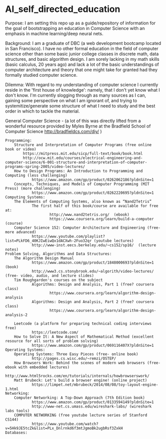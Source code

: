 # AI_self_directed_education

Purpose: I am setting this repo up as a guide/repository of information for the goal of bootstrapping an education in Computer Science with an emphasis in machine learning/deep neural nets.

Background: I am a graduate of DBC (a web development bootcamp located in San Francisco).  I have no other formal education in the field of computer science other than some basic junior college classes in discrete math, data structures, and basic algorithm design.  I am sorely lacking in my math skills (basic calculus, 20 years ago) and lack a lot of the basic understandings of computer architecture and theory that one might take for granted had they formally studied computer science.

Dilemma: With regard to my understanding of computer science I currently reside in the 'first house of knowledge': namely, that I don't yet know what I don't know.  I'm currently slogging through as many sources as I can, gaining some perspective on what I am ignorant of, and trying to systemitize/generate some structure of what I need to study and the best order in which to tackle the material.

General Computer Science - 
(a lot of this was directly lifted from a wonderful resource provided by Myles Byrne at the Bradfield School of Computer Science  http://bradfieldcs.com/diy/ )

	Programming:
		Structure and Interpretation of Computer Programs (free online book or video)
			https://mitpress.mit.edu/sicp/full-text/book/book.html
			http://ocw.mit.edu/courses/electrical-engineering-and-computer-science/6-001-structure-and-interpretation-of-computer-programs-spring-2005/video-lectures/
		How to Design Programs: An Introduction to Programming and Computing (less challenging) 
				https://www.amazon.com/gp/product/0262062186?pldnSite=1 
		Concepts, Techniques, and Models of Computer Programming (MIT Press) (more challenging)
				https://www.amazon.com/gp/product/0262220695?pldnSite=1
	Computing Systems:
		The Elements of Computing Systems, also known as “Nand2Tetris”
				The first half of this book/course are available for free at:
						http://www.nand2tetris.org/  (ebook)
						https://www.coursera.org/learn/build-a-computer  (course)
		Computer Science 152: Computer Architecture and Engineering (free- more advanced)
				https://www.youtube.com/playlist?list=PLkFD6_40KJIwEiwQx1dACXwh-2Fuo32qr (youtube lectures)
				http://www-inst.eecs.berkeley.edu/~cs152/sp16/  (lecture notes)
	Problem Solving, Algorithms and Data Structures:
		The Algorithm Design Manual
				https://www.amazon.com/gp/product/1848000693?pldnSite=1 (book)
				http://www3.cs.stonybrook.edu/~algorith/video-lectures/  (free- video, audio, and lecture slides)
		Tim Roughgarden's courses on the subject
				Algorithms: Design and Analysis, Part 1 (free? coursera class)
						https://www.coursera.org/learn/algorithm-design-analysis
				Algorithms: Design and Analysis, Part 2 (free? coursera class)
						https://www.coursera.org/learn/algorithm-design-analysis-2

		Leetcode (a platform for preparing technical coding interviews free)
				https://leetcode.com/
		How to Solve It: A New Aspect of Mathematical Method (excellent resource for all sorts of problem solving)
				https://www.amazon.com/gp/product/069116407X?pldnSite=1							
	Operating Systems:
		Operating Systems: Three Easy Pieces (free- online book)
				http://pages.cs.wisc.edu/~remzi/OSTEP/
		How Browsers Work: Behind the scenes of modern web browsers (free- ebook with embedded lectures)
				http://www.html5rocks.com/en/tutorials/internals/howbrowserswork/
		Matt Brubeck: Let's build a browser engine! (online project)
				https://limpet.net/mbrubeck/2014/08/08/toy-layout-engine-1.html
	Networking:
		Computer Networking: A Top-Down Approach (7th Edition book)
				https://www.amazon.com/gp/product/0133594149?pldnSite=1
				http://www-net.cs.umass.edu/wireshark-labs/ (wireshark labs tools)
		COMPUTER NETWORKING (free youtube lecture series of Stanford CS144)
				https://www.youtube.com/watch?v=5Hk9JE5tcZk&list=PLx_Dnlrnkd6f3mtJgmoBk2ugbRsf3ZxkH
	Databases: